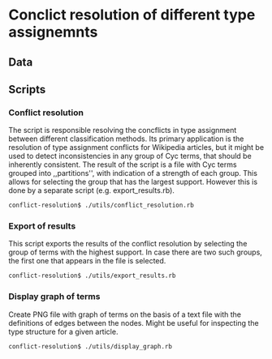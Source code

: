 # Conclict resolution of different type assignemnts

## Data

## Scripts

### Conflict resolution

The script is responsible resolving the concflicts in type assignment between
different classification methods. Its primary application is the resolution of
type assignment conflicts for Wikipedia articles, but it might be used to detect
inconsistencies in any group of Cyc terms, that should be inherently consistent. 
The result of the script is a file with Cyc terms grouped into ,,partitions'',
with indication of a strength of each group. This allows for selecting the group
that has the largest support. However this is done by a separate script (e.g.
export_results.rb).

```bash
conflict-resolution$ ./utils/conflict_resolution.rb
```

### Export of results

This script exports the results of the conflict resolution by selecting the
group of terms with the highest support. In case there are two such groups, the
first one that appears in the file is selected.

```bash
conflict-resolution$ ./utils/export_results.rb
```

### Display graph of terms

Create PNG file with graph of terms on the basis of a text file with the
definitions of edges between the nodes. Might be useful for inspecting the type
structure for a given article.

```bash
conflict-resolution$ ./utils/display_graph.rb
```

